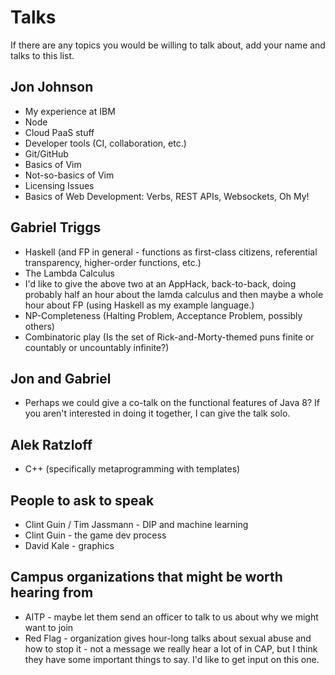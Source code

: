 # Talks

If there are any topics you would be willing to talk about, add your name and talks to this list.

## Jon Johnson

- My experience at IBM
- Node
- Cloud PaaS stuff
- Developer tools (CI, collaboration, etc.)
- Git/GitHub
- Basics of Vim
- Not-so-basics of Vim
- Licensing Issues
- Basics of Web Development: Verbs, REST APIs, Websockets, Oh My!

## Gabriel Triggs
- Haskell (and FP in general - functions as first-class citizens, referential transparency, higher-order functions, etc.)
- The Lambda Calculus
- I'd like to give the above two at an AppHack, back-to-back, doing probably half an hour about the lamda calculus and then maybe a whole hour about FP (using Haskell as my example language.)
- NP-Completeness (Halting Problem, Acceptance Problem, possibly others)
- Combinatoric play (Is the set of Rick-and-Morty-themed puns finite or countably or uncountably infinite?)

## Jon and Gabriel
- Perhaps we could give a co-talk on the functional features of Java 8? If you aren't interested in doing it together, I can give the talk solo.

## Alek Ratzloff
- C++ (specifically metaprogramming with templates)

## People to ask to speak
- Clint Guin / Tim Jassmann - DIP and machine learning
- Clint Guin - the game dev process
- David Kale - graphics

## Campus organizations that might be worth hearing from
- AITP - maybe let them send an officer to talk to us about why we might want to join
- Red Flag - organization gives hour-long talks about sexual abuse and how to stop it - not a message we really hear a lot of in CAP, but I think they have some important things to say. I'd like to get input on this one.
